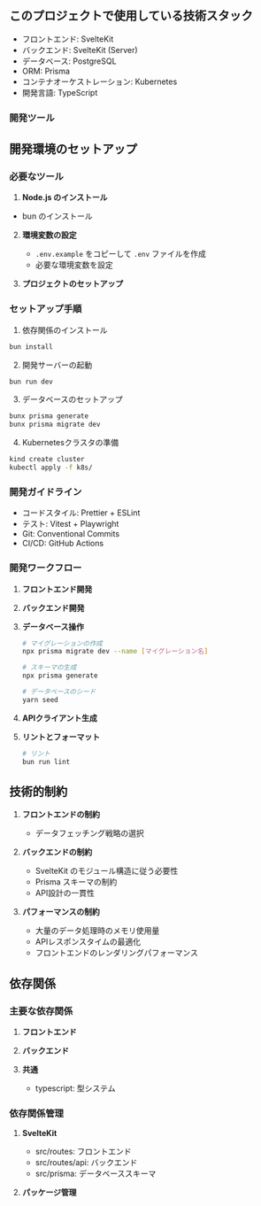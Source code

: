 ## このプロジェクトで使用している技術スタック

- フロントエンド: SvelteKit
- バックエンド: SvelteKit (Server)
- データベース: PostgreSQL
- ORM: Prisma
- コンテナオーケストレーション: Kubernetes
- 開発言語: TypeScript

### 開発ツール

## 開発環境のセットアップ

### 必要なツール

1. **Node.js のインストール**

  - bun のインストール

2. **環境変数の設定**

   - `.env.example` をコピーして `.env` ファイルを作成
   - 必要な環境変数を設定

3. **プロジェクトのセットアップ**

### セットアップ手順
1. 依存関係のインストール
```bash
bun install
```

2. 開発サーバーの起動
```bash
bun run dev
```

3. データベースのセットアップ
```bash
bunx prisma generate
bunx prisma migrate dev
```

4. Kubernetesクラスタの準備
```bash
kind create cluster
kubectl apply -f k8s/
```

### 開発ガイドライン
- コードスタイル: Prettier + ESLint
- テスト: Vitest + Playwright
- Git: Conventional Commits
- CI/CD: GitHub Actions

### 開発ワークフロー

1. **フロントエンド開発**


2. **バックエンド開発**


3. **データベース操作**

   ```bash
   # マイグレーションの作成
   npx prisma migrate dev --name [マイグレーション名]

   # スキーマの生成
   npx prisma generate

   # データベースのシード
   yarn seed
   ```

4. **APIクライアント生成**


5. **リントとフォーマット**

   ```bash
   # リント
   bun run lint

   ```

## 技術的制約

1. **フロントエンドの制約**

   - データフェッチング戦略の選択

2. **バックエンドの制約**

   - SvelteKit のモジュール構造に従う必要性
   - Prisma スキーマの制約
   - API設計の一貫性

3. **パフォーマンスの制約**
   - 大量のデータ処理時のメモリ使用量
   - APIレスポンスタイムの最適化
   - フロントエンドのレンダリングパフォーマンス

## 依存関係

### 主要な依存関係

1. **フロントエンド**

2. **バックエンド**

3. **共通**
   - typescript: 型システム

### 依存関係管理

1. **SvelteKit**

   - src/routes: フロントエンド
   - src/routes/api: バックエンド
   - src/prisma: データベーススキーマ

2. **パッケージ管理**
